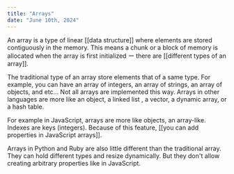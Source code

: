 ```yaml
---
title: "Arrays"
date: "June 10th, 2024"
---
```


An array is a type of linear [[data structure]] where elements are stored contiguously in the memory. This means a chunk or a block of memory is allocated when the array is first initialized ー there are [[different types of an array]].

The traditional type of an array store elements that of a same type. For example, you can have an array of integers, an array of strings, an array of objects, and etc... Not all arrays are implemented this way. Arrays in other languages are more like an object, a linked list , a vector, a dynamic array, or a hash table.

For example in JavaScript, arrays are more like objects, an array-like. Indexes are keys (integers). Because of this feature, [[you can add properties in JavaScript arrays]].

Arrays in Python and Ruby are also little different than the traditional array. They can hold different types and resize dynamically. But they don't allow creating arbitrary properties like in JavaScript.